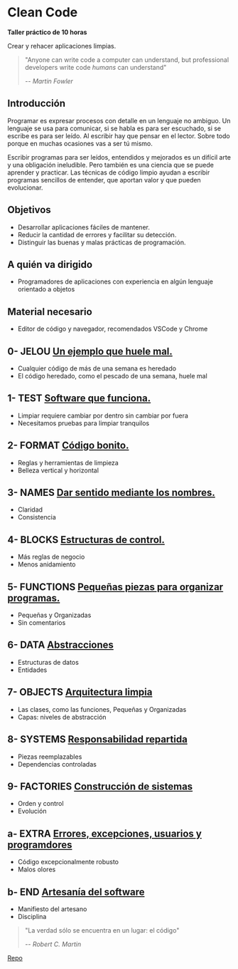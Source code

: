 # Clean Code

**Taller práctico de 10 horas**

Crear y rehacer aplicaciones limpias.

> "Anyone can write code a computer can understand, but professional developers write code _humans_ can understand"
>
> -- _Martin Fowler_

## Introducción

Programar es expresar procesos con detalle en un lenguaje no ambiguo. Un lenguaje se usa para comunicar, si se habla es para ser escuchado, si se escribe es para ser leído. Al escribir hay que pensar en el lector. Sobre todo porque en muchas ocasiones vas a ser tú mismo.

Escribir programas para ser leídos, entendidos y mejorados es un difícil arte y una obligación ineludible. Pero también es una ciencia que se puede aprender y practicar. Las técnicas de código limpio ayudan a escribir programas sencillos de entender, que aportan valor y que pueden evolucionar.

## Objetivos

- Desarrollar aplicaciones fáciles de mantener.
- Reducir la cantidad de errores y facilitar su detección.
- Distinguir las buenas y malas prácticas de programación.

## A quién va dirigido

- Programadores de aplicaciones con experiencia en algún lenguaje orientado a objetos

## Material necesario

- Editor de código y navegador, recomendados VSCode y Chrome

## 0- JELOU [Un ejemplo que huele mal.](./0-jelou.md)

- Cualquier código de más de una semana es heredado
- El código heredado, como el pescado de una semana, huele mal

## 1- TEST [Software que funciona.](./1-test.md)

- Limpiar requiere cambiar por dentro sin cambiar por fuera
- Necesitamos pruebas para limpiar tranquilos

## 2- FORMAT [Código bonito.](./2-format.md)

- Reglas y herramientas de limpieza
- Belleza vertical y horizontal

## 3- NAMES [Dar sentido mediante los nombres.](./3-names.md)

- Claridad
- Consistencia

## 4- BLOCKS [Estructuras de control.](./4-blocks.md)

- Más reglas de negocio
- Menos anidamiento

## 5- FUNCTIONS [Pequeñas piezas para organizar programas.](./5-functions.md)

- Pequeñas y Organizadas
- Sin comentarios

## 6- DATA [Abstracciones](./6-data.md)

- Estructuras de datos
- Entidades

## 7- OBJECTS [Arquitectura limpia](./7-objects.md)

- Las clases, como las funciones, Pequeñas y Organizadas
- Capas: niveles de abstracción

## 8- SYSTEMS [Responsabilidad repartida](./8-systems.md)

- Piezas reemplazables
- Dependencias controladas

## 9- FACTORIES [Construcción de sistemas](./9-factories.md)

- Orden y control
- Evolución

## a- EXTRA [Errores, excepciones, usuarios y programdores](./a-extra.md)

- Código excepcionalmente robusto
- Malos olores

## b- END [Artesanía del software](./b-end.md)

- Manifiesto del artesano
- Disciplina

> "La verdad sólo se encuentra en un lugar: el código"
>
> -- _Robert C. Martin_

[Repo](https://github.com/AcademiaBinaria/CleanCode)
